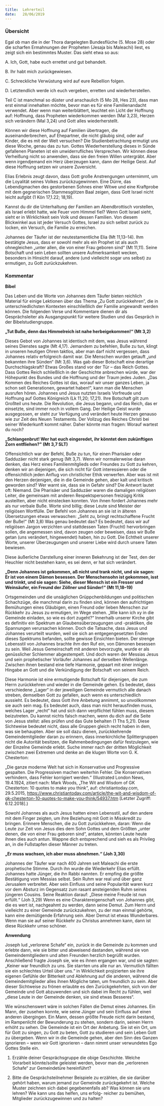 ```yaml
---
title:  Lehrerteil
date:   28/06/2019
---
```


### Übersicht

Egal ob man die in der Thora dargelegten Bundesflüche (5. Mose 28) oder die scharfen Ermahnungen der Propheten (Jesaja bis Maleachi) liest, es zeigt sich ein bestimmtes Muster. Das sieht etwa so aus:

A. Ich, Gott, habe euch errettet und gut behandelt.

B. Ihr habt mich zurückgewiesen.

C. Schreckliche Verwüstung wird auf eure Rebellion folgen.

D. Letztendlich werde ich euch vergeben, erretten und wiederherstellen.

Teil C ist manchmal so düster und anschaulich (5 Mo 28, Hes 23), dass man erst einmal innehalten möchte, bevor man es für eine Familienandacht verwendet. Aber wenn man weiterblättert, leuchtet ein Licht der Hoffnung auf: Hoffnung, dass Propheten wiederkommen werden (Mal 3,23), Herzen sich verändern (Mal 3,24) und Gott alles wiederherstellt.

Können wir diese Hoffnung auf Familien übertragen, die auseinanderbrechen, auf Ehepartner, die nicht gläubig sind, oder auf Kinder, die es mit der Welt versuchen? Die Studienbetrachtung ermutigt uns diese Woche, genau das zu tun. Gottes Wiederherstellung dieses in Sünde gefallenen Planeten ist ein unwiderrufliches Versprechen. Wir können diese Verheißung nicht so anwenden, dass sie den freien Willen untergräbt. Aber wenn irgendjemand ein Herz überzeugen kann, dann der Heilige Geist. Auf diese Hoffnung setzen wir unsere Zuversicht.

Elias Erlebnis zeugt davon, dass Gott große Anstrengungen unternimmt, um die Loyalität seines Volkes zurückzugewinnen. Eine Dürre, das Lebendigmachen des gestorbenen Sohnes einer Witwe und eine Kraftprobe mit dem gegnerischen Stammesgötzen Baal zeigen, dass Gott Israel nicht leicht aufgibt (1 Kön 17,1.22; 18,19).

Kannst du dir die Unterhaltung der Familien am Abendbrottisch vorstellen, als Israel erlebt hatte, wie Feuer vom Himmel fiel? Wenn Gott Israel sieht, sieht er in Wirklichkeit sein Volk und dessen Familien. Von diesem Blickwinkel aus ist jeder Versuch Gottes, Israel zu sich selbst zurück zu locken, ein Versuch, die Familie zu erreichen.

Johannes der Täufer ist der neutestamentliche Elia (Mt 11,13–14). Ihm bestätigte Jesus, dass er sowohl mehr als ein Prophet ist als auch ohnegleichen „unter allen, die von einer Frau geboren sind“ (Mt 11,11). Seine Botschaft und sein Leben sollten unsere Aufmerksamkeit wecken, besonders in Hinsicht darauf, andere (und vielleicht sogar uns selbst) zu ermutigen, zu Gott zurückzukehren.

### Kommentar

**Bibel**

Das Leben und die Worte von Johannes dem Täufer bieten reichlich Material für einige Lektionen über das Thema „Zu Gott zurückkehren“, die in unterschiedlichsten Kontexten einschließlich der Familie angewandt werden können. Die folgenden Verse und Kommentare dienen dir als Gesprächsleiter als Ausgangspunkt für weitere Studien und das Gespräch in der Bibelstudiengruppe.

**„Tut Buße, denn das Himmelreich ist nahe herbeigekommen!“ (Mt 3,2)**

Dieses Gebot von Johannes ist identisch mit dem, was Jesus während seines Dienstes sagte (Mt 4,17). Jemandem zu befehlen, Buße zu tun, klingt in unseren heutigen Ohren taktlos, aber man darf nicht vergessen, dass Johannes relativ erfolgreich damit war. Die Menschen wurden getauft „und bekannten ihre Sünden“ (Mt 3,6). Was gab dieser Botschaft eine derartige Durchschlagskraft? Etwas Großes stand vor der Tür – das Reich Gottes. Dass Gottes Reich schließlich in der Geschichte anbrechen würde, war der Höhepunkt des Bundes und die Hoffnung und der Traum jedes Juden. „Das Kommen des Reiches Gottes ist das, worauf wir unser ganzes Leben, ja schon seit Generationen, gewartet haben!“, kann man die Menschen ausrufen hören. Johannes und Jesus nutzten Israels Vorfreude und Hoffnung auf Gottes Königreich (Lk 11,20; 17,21). Ihre Botschaft gilt zum Großteil uns heute. Die Revolution, die Jesus begann, und das Reich, das er einsetzte, sind immer noch in vollem Gang. Der Heilige Geist wurde ausgegossen, er steht zur Verfügung und verändert heute Herzen genauso wie zur Zeit des Neuen Testaments. Der Vollzug des Reiches Christi bei seiner Wiederkunft kommt näher. Daher könnte man fragen: Worauf wartest du noch?

**„Schlangenbrut! Wer hat euch eingeredet, ihr könntet dem zukünftigen Zorn entfliehen?" (Mt 3,7 SLT)**

Offensichtlich war der Befehl, Buße zu tun, für einen Pharisäer oder Sadduzäer nicht stark genug (Mt 3,7). Wenn wir normalerweise daran denken, das Herz eines Familienmitglieds oder Freundes zu Gott zu kehren, denken wir an diejenigen, die sich nicht für Gott interessieren oder die offensichtlich jeden Anflug von christlicher Ethik verwerfen. Aber was ist mit den Herzen derjenigen, die in die Gemeinde gehen, aber kalt und kritisch geworden sind? Wer warnt sie, dass sie in Gefahr sind? Die Antwort lautet oft: Niemand. Die Pharisäer und Sadduzäer waren die damaligen religiösen Leiter, die gemeinsam mit anderen Respektspersonen freizügig Kritik austeilten, aber nicht einstecken konnten. Von ihnen fordert Johannes mehr als nur verbale Buße. Worte sind billig; diese Leute sind Meister der religiösen Wortfülle. Der Befehl von Johannes an sie ist in älteren Übersetzungen etwas verwaschen: „Seht zu, bringt rechtschaffene Frucht der Buße!“ (Mt 3,8) Was genau bedeutet das? Es bedeutet, dass wir auf religiösen Jargon verzichten und stattdessen Taten (Frucht) hervorbringen sollen, die angemessen sind, davon zeugen oder beweisen, dass wir Buße getan (uns verändert, hingewendet) haben, hin zu Gott. Die Echtheit unserer Worte, unserer Überzeugungen und unserer Liebe wird durch unsere Taten bewiesen.

Diese äußerliche Darstellung einer inneren Bekehrung ist der Test, den der Heuchler nicht bestehen kann, es sei denn, er hat sich verändert.

**„Denn Johannes ist gekommen, aß nicht und trank nicht, und sie sagen: Er ist von einem Dämon besessen. Der Menschensohn ist gekommen, isst und trinkt, und sie sagen: Siehe, dieser Mensch ist ein Fresser und Weinsäufer, ein Freund der Zöllner und Sünder!“ (Mt 11,18–19)**

Ortsgemeinden und die unsäglichen Grüppchenbildungen und politischen Schachzüge, die manchmal darin zu finden sind, können den aufrichtigen Bemühungen eines Gläubigen, einen Freund oder lieben Menschen zur Rückkehr zu Jesus zu ermutigen, im Wege stehen. „Wie kann ich xy in die Gemeinde einladen, so wie es dort zugeht?“ Innerhalb unserer Kirche gibt es definitiv ein Spektrum an Glaubensüberzeugungen und -praktiken, die Spannungen verursachen können. Doch die Tatsache, dass Jesus und Johannes verurteilt wurden, weil sie sich an entgegengesetzten Enden dieses Spektrums befanden, sollte gewisse Einsichten bieten. Der strenge Lebensstil von Johannes brachte ihm den Ruf ein, von Dämonen besessen zu sein. Weil Jesus Gemeinschaft mit anderen bevorzugte, wurde er als genüsslicher Schlemmer abgestempelt. Und doch waren der Messias Jesus und sein prophetischer Vorläufer Johannes auf derselben Wellenlänge. Zwischen ihnen bestand eine tiefe Harmonie, gepaart mit einer innigen Hingabe an Gott und die Verkündigung der Botschaft von seinem Reich.

Diese Harmonie ist eine ermutigende Botschaft für diejenigen, die zum Herrn zurückkehren und wieder in die Gemeinde gehen. Es bedeutet, dass verschiedene „Lager“ in der jeweiligen Gemeinde vermutlich alle danach streben, demselben Gott zu gefallen, auch wenn es unterschiedlich aussieht. Es bedeutet, dass Gott ihre Anbetung annimmt, so unvollkommen sie auch sein mag. Es bedeutet auch, dass man nicht herausfinden muss, welches Lager „recht“ hat und sich dann verpflichtet fühlen muss, diesem beizutreten. Du kannst nichts falsch machen, wenn du dich auf die Seite von Jesus stellst: alles prüfen und das Gute behalten (1 Ths 5,21). Diese Sichtweise bedeutet nicht, dass alle Gruppen gleich recht haben in dem, was sie behaupten. Aber sie soll dazu dienen, zurückkehrende Gemeindemitglieder daran zu erinnern, dass innerkirchliche Splittergruppen nicht die Autorität besitzen, die Rahmenbedingungen dafür festzulegen, wie der Einzelne Gemeinde erlebt. Suche immer nach der dritten Möglichkeit zwischen zwei Extremen und denke an die klugen Worte von G. K. Chesterton:

„Die ganze moderne Welt hat sich in Konservative und Progressive gespalten. Die Progressiven machen weiterhin Fehler. Die Konservativen verhindern, dass Fehler korrigiert werden.“ (Illustrated London News, 19.4.1924, zitiert nach: Mark Woods, „The Wit and Wisdom of GK Chesterton: 10 quotes to make you think“, auf: christiantoday.com, 29.5.2015, https://www.christiantoday.com/article/the-wit-and-wisdom-of-gk-chesterton-10-quotes-to-make-you-think/54937.htm [Letzter Zugriff: 6.12.2018].)

Sowohl Johannes als auch Jesus hatten einen Lebensstil, auf den andere mit dem Finger zeigten, um ihre Beziehung mit Gott in Misskredit zu bringen. Erinnere Menschen, die zu Gott zurückkehren, daran: Wenn die Leute zur Zeit von Jesus dies dem Sohn Gottes und dem Größten „unter denen, die von einer Frau geboren sind“, antaten, könnten Leute heute ihnen dies auch antun. Wappne dich entsprechend und sieh es als Privileg an, in die Fußstapfen dieser Männer zu treten.

**„Er muss wachsen, ich aber muss abnehmen.“ (Joh 3,30)**

Johannes der Täufer war nach 400 Jahren seit Maleachi die erste prophetische Stimme. Durch ihn wurde die Wiederkehr Elias erfüllt. Johannes hatte Jünger, die ihn Rabbi nannten. Er empfing die größte Bestätigung vom Messias selbst. Sein Ruhm war real und über ganz Jerusalem verbreitet. Aber sein Einfluss und seine Popularität waren kurz vor dem Absturz im Gegensatz zum rasant ansteigenden Ruhm seines jüngeren Cousins. Seine Reaktion darauf: „Diese meine Freude ist nun erfüllt.“ (Joh 3,29) Wenn es eine Charaktereigenschaft von Johannes gibt, die es wert ist, nachgeahmt zu werden, dann seine Demut. Zum Herrn und vielleicht zu einer Gemeinde zurückzukehren, zu der man einmal gehörte, kann eine demütigende Erfahrung sein. Aber Demut ist etwas Wunderbares. Wenn man sie auf seiner Rückkehr zu Christus annehmen kann, dann ist diese Rückkehr umso schöner.

**Anwendung**

Joseph lud „verlorene Schafe“ ein, zurück in die Gemeinde zu kommen und erlebte dann, wie sie bitter und abweisend dastanden, während sie von Gemeindemitgliedern und alten Freunden herzlich begrüßt wurden. Anschließend fragte Joseph sie, wie es ihnen ergangen war, und sie sagten: „Keiner war freundlich zu uns. Sie starrten uns alle nur an. Vermutlich fällten sie ein schlechtes Urteil über uns.“ in Wirklichkeit projizierten sie ihre eigenen Gefühle der Bitterkeit und Ablehnung auf die anderen, während die Gemeindemitglieder alles ihnen Mögliche taten, um freundlich zu sein. Aber dieser Sichtweise zu frönen erlaubte es den Zurückgekehrten, sich von der Gemeinde und Gott abzuwenden und sich dabei im Recht zu fühlen, weil „diese Leute in der Gemeinde denken, sie sind etwas Besseres“.

Wie wünschenswert wäre in solchen Fällen die Demut eines Johannes. Ein Mann, der zusehen konnte, wie seine Jünger und sein Einfluss auf einen anderen übergingen. Ein Mann, dessen größte Freude nicht darin bestand, im Rampenlicht der Bewunderung zu stehen, sondern darin, seinen Herrn erhöht zu sehen. Die Gemeinde ist ein Ort der Anbetung. Sie ist ein Ort, um für Gott zu singen, zu Gott zu beten, Gott zu studieren und sein Leben Gott zu übergeben. Wenn wir in die Gemeinde gehen, aber den Sinn des Ganzen ignorieren – wenn wir Gott ignorieren – dann nimmt unser verwundetes Ego Gottes Stelle ein.

1. Erzähle deiner Gesprächsgruppe die obige Geschichte. Welche Vorarbeit könnte/sollte geleistet werden, bevor man die „verlorenen Schafe“ zur Gemeindetüre hereinführt?

2. Bitte die Gesprächsteilnehmer Beispiele zu erzählen, die sie darüber gehört haben, warum jemand zur Gemeinde zurückgekehrt ist. Welche Muster zeichnen sich dabei gegebenenfalls ab? Was können sie uns lehren? Wie kann uns das helfen, uns erfolg-
reicher zu bemühen, Mitglieder zurückzugewinnen und zu halten?
